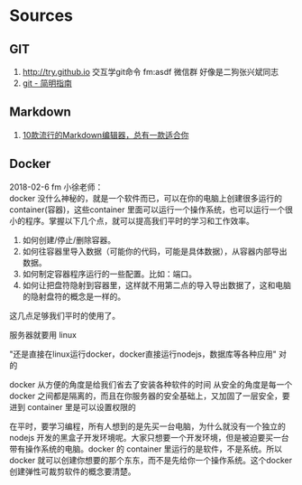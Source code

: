 # Sources


##  GIT

1.	http://try.github.io 交互学git命令   fm:asdf 微信群 好像是二狗张兴斌同志
2.	[git - 简明指南](http://rogerdudler.github.io/git-guide/index.zh.html)


##  Markdown
1.	[10款流行的Markdown编辑器，总有一款适合你](http://www.csdn.net/article/2014-05-05/2819623)


##  Docker

2018-02-6 fm 小徐老师：  
docker 没什么神秘的，就是一个软件而已，可以在你的电脑上创建很多运行的container(容器)，这些container 里面可以运行一个操作系统，也可以运行一个很小的程序。掌握以下几个点，就可以提高我们平时的学习和工作效率。
1. 如何创建/停止/删除容器。
2. 如何往容器里导入数据（可能你的代码，可能是具体数据），从容器内部导出数据。
3. 如何制定容器程序运行的一些配置。比如：端口。
4. 如何让把盘符隐射到容器里，这样就不用第二点的导入导出数据了，这和电脑的隐射盘符的概念是一样的。

这几点足够我们平时的使用了。

服务器就要用 linux

"还是直接在linux运行docker，docker直接运行nodejs，数据库等各种应用"
对的

docker 从方便的角度是给我们省去了安装各种软件的时间
从安全的角度是每一个 docker 之间都是隔离的，而且在你服务器的安全基础上，又加固了一层安全，要进到 container 里是可以设置权限的  

在平时，要学习编程，所有人想到的是先买一台电脑，为什么就没有一个独立的 nodejs 开发的黑盒子开发环境呢。大家只想要一个开发环境，但是被迫要买一台带有操作系统的电脑。docker 的 container 里运行的是软件，不是系统。所以 docker 就可以创建你想要的那个东东，而不是先给你一个操作系统。这个docker 创建弹性可裁剪软件的概念要清楚。
